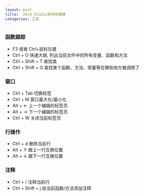 ```yaml
---
layout: post
title:  Zend Studio常用快捷键
categories: 工具
---
```


### 函数跟踪
- F3 或者 Ctrl+鼠标左键
- Ctrl + O 快速大纲, 列出当前文件中的所有变量、函数和方法 
- Ctrl + Shift + T 查找类
- Ctrl + Shift + G 查找某个函数、方法、常量等在哪些地方被调用了

### 窗口
- Ctrl + Tab 切换标签
- Ctrl + M 窗口最大化/最小化
- Alt + &larr; 上一个编辑的标签页
- Alt + &rarr; 下一个编辑的标签页
- Ctrl + W 关闭当前标签页

### 行操作
- Ctrl + d 删除当前行
- Alt + &uarr; 跟上一行互换位置
- Alt + &darr; 跟下一行互换位置

### 注释
- Ctrl + / 注释当前行
- Ctrl + Shift + j 给当前函数/方法添加注释

 